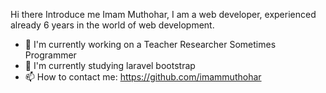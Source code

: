 Hi there Introduce me Imam Muthohar, I am a web developer, experienced already 6 years in the world of web development.
- 🔭 I'm currently working on a
      Teacher
      Researcher
      Sometimes Programmer
- 🌱 I'm currently studying 
      laravel
      bootstrap
- 📫 How to contact me: https://github.com/imammuthohar
